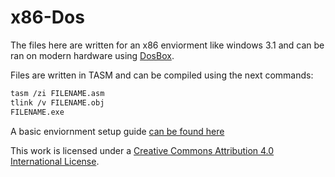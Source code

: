 # x86-Dos

The files here are written for an x86 enviorment like windows 3.1 and can be ran on modern hardware using [DosBox](https://www.dosbox.com/).

Files are written in TASM and can be compiled using the next commands:

```bash
tasm /zi FILENAME.asm
tlink /v FILENAME.obj
FILENAME.exe
```

A basic enviornment setup guide [can be found here](https://www.instructables.com/How-to-run-TASM-and-Compile-x86-Assembly-Program-i/)

This work is licensed under a [Creative Commons Attribution 4.0 International License](http://creativecommons.org/licenses/by/4.0/).